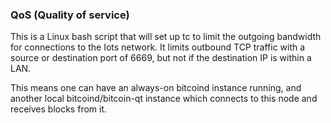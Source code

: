 ### QoS (Quality of service) ###

This is a Linux bash script that will set up tc to limit the outgoing bandwidth for connections to the Iots network. It limits outbound TCP traffic with a source or destination port of 6669, but not if the destination IP is within a LAN.

This means one can have an always-on bitcoind instance running, and another local bitcoind/bitcoin-qt instance which connects to this node and receives blocks from it.
